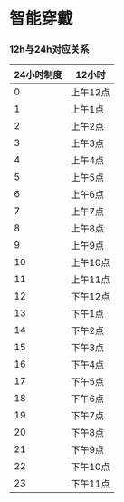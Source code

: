 # 智能穿戴





### 12h与24h对应关系


| 24小时制度 | 12小时 |
| ----      | ----                |
|0          |     上午12点         |
|1          |     上午1点         |
|2          |     上午2点         |
|3          |     上午3点         |
|4          |     上午4点         |
|5          |     上午5点         |
|6          |     上午6点         |
|7          |     上午7点         |
|8          |     上午8点         |
|9          |     上午9点         |
|10         |     上午10点         |
|11         |     上午11点         |
|12         |     下午12点         |
|13         |     下午1点         |
|14         |     下午2点         |
|15         |     下午3点         |
|16         |     下午4点         |
|17         |     下午5点         |
|18         |     下午6点         |
|19         |     下午7点         |
|20         |     下午8点         |
|21         |     下午9点         |
|22         |     下午10点         |
|23         |     下午11点         |

